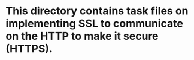 # This directory contains task files on implementing SSL to communicate on the HTTP to make it secure (HTTPS).
